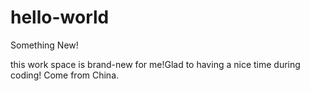 # hello-world
Something New!

this work space is brand-new for me!Glad to having a nice time during coding!
Come from China.
